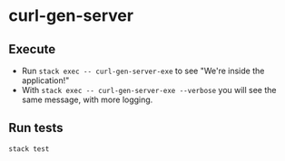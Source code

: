 # curl-gen-server

## Execute

* Run `stack exec -- curl-gen-server-exe` to see "We're inside the application!"
* With `stack exec -- curl-gen-server-exe --verbose` you will see the same message, with more logging.

## Run tests

`stack test`
